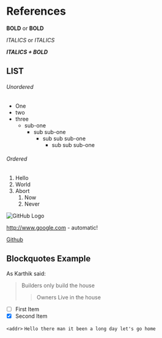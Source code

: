 # References

__BOLD__ or **BOLD**

_ITALICS_ or *ITALICS*


*__ITALICS + BOLD__*
## LIST
###### Unordered
* One
* two
* three
  * sub-one
    * sub sub-one
      * sub sub sub-one
        * sub sub sub-one

###### Ordered

1. Hello
2. World
3. Abort
    1. Now
    2. Never
    
![GitHub Logo](//https://app.leadlock.pro/upload/69/1019/images/image.jpg)

http://www.google.com - automatic!

[Github](www.github.com)

## Blockquotes Example 

As Karthik said:
 
> Builders only build the house
>> Owners Live in the house

- [ ] First Item 
- [x] Second Item

`<addr>` `Hello there man it been a long day let's go home`
